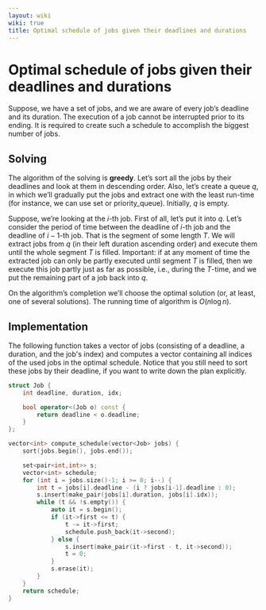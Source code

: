 ```yaml
---
layout: wiki
wiki: true
title: Optimal schedule of jobs given their deadlines and durations
---
```



# Optimal schedule of jobs given their deadlines and durations

Suppose, we have a set of jobs, and we are aware of every job’s deadline and its duration. The execution of a job cannot be interrupted prior to its ending. It is required to create such a schedule to accomplish the biggest number of jobs.

## Solving

The algorithm of the solving is **greedy**. Let’s sort all the jobs by their deadlines and look at them in descending order. Also, let’s create a queue $q$, in which we’ll gradually put the jobs and extract one with the least run-time (for instance, we can use set or priority_queue). Initially, $q$ is empty.

Suppose, we’re looking at the $i$-th job. First of all, let’s put it into $q$. Let’s consider the period of time between the deadline of $i$-th job and the deadline of $i-1$-th job. That is the segment of some length $T$. We will extract jobs from $q$ (in their left duration ascending order) and execute them until the whole segment $T$ is filled. Important: if at any moment of time the extracted job can only be partly executed until segment $T$ is filled, then we execute this job partly just as far as possible, i.e., during the $T$-time, and we put the remaining part of a job back into $q$.

On the algorithm’s completion we’ll choose the optimal solution (or, at least, one of several solutions). The running time of algorithm is $O(n \log n)$.

## Implementation

The following function takes a vector of jobs (consisting of a deadline, a duration, and the job's index) and computes a vector containing all indices of the used jobs in the optimal schedule.
Notice that you still need to sort these jobs by their deadline, if you want to write down the plan explicitly.

```cpp schedule_deadline_duration
struct Job {
    int deadline, duration, idx;

    bool operator<(Job o) const {
        return deadline < o.deadline;
    }
};

vector<int> compute_schedule(vector<Job> jobs) {
    sort(jobs.begin(), jobs.end());

    set<pair<int,int>> s;
    vector<int> schedule;
    for (int i = jobs.size()-1; i >= 0; i--) {
        int t = jobs[i].deadline - (i ? jobs[i-1].deadline : 0);
        s.insert(make_pair(jobs[i].duration, jobs[i].idx));
        while (t && !s.empty()) {
            auto it = s.begin();
            if (it->first <= t) {
                t -= it->first;
                schedule.push_back(it->second);
            } else {
                s.insert(make_pair(it->first - t, it->second));
                t = 0;
            }
            s.erase(it);
        }
    }
    return schedule;
}
```

